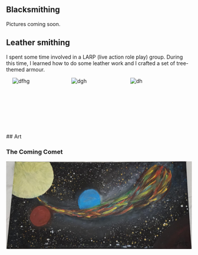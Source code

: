 ## Blacksmithing

Pictures coming soon.
## Leather smithing

I spent some time involved in a LARP (live action role play) group. During this time, I learned how to do some leather work and I crafted a set of tree-themed armour.

<div style="display: flex; gap: 10px; justify-content: center;">
	<img src="projects/crafts/_media/suit-removebg-preview.png" alt="dfhg" width="150" height="150">
	<img src="projects/crafts/_media/suit_close.jpg" alt="dgh" width="150" height="150">
	<img src="projects/crafts/_media/suit_closer.jpg" alt="dh" width="150" height="150">
</div>
## Art

### The Coming Comet
![comingcomet.jpg](./_media/comingcomet.jpg)